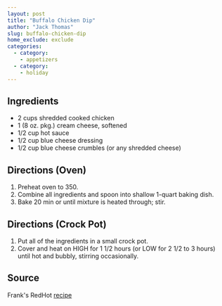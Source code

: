 ```yaml
---
layout: post
title: "Buffalo Chicken Dip"
author: "Jack Thomas"
slug: buffalo-chicken-dip
home_exclude: exclude
categories:
  - category:
    - appetizers
  - category:
    - holiday
---
```


## Ingredients

- 2 cups shredded cooked chicken
- 1 (8 oz. pkg.) cream cheese, softened
- 1/2 cup hot sauce
- 1/2 cup blue cheese dressing
- 1/2 cup blue cheese crumbles (or any shredded cheese)

## Directions (Oven)

1. Preheat oven to 350.
2. Combine all ingredients and spoon into shallow 1-quart baking dish.
3. Bake 20 min or until mixture is heated through; stir.

## Directions (Crock Pot)

1. Put all of the ingredients in a small crock pot.
2. Cover and heat on HIGH for 1 1/2 hours (or LOW for 2 1/2 to 3 hours) until hot and bubbly, stirring occasionally.

## Source

Frank's RedHot [recipe](http://www.franksredhot.com/recipes/franks-redhot-buffalo-chicken-dip-RE1242-1)
